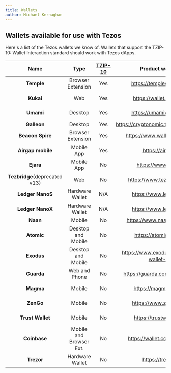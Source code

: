 ```yaml
---
title: Wallets
author: Michael Kernaghan
---
```


## Wallets available for use with Tezos

Here's a list of the Tezos wallets we know of. Wallets that support the TZIP-10: Wallet Interaction standard should work with Tezos dApps.

|       Name        |          Type           | [TZIP-10](https://gitlab.com/tezos/tzip/-/blob/master/proposals/tzip-10/tzip-10.md) |            Product web site             |                                         Source code                                          |
| :---------------: | :---------------------: | :---------------------------------------------------------------------------------: | :-------------------------------------: | :------------------------------------------------------------------------------------------: |
|    **Temple**     |    Browser Extension    |                                         Yes                                         |        https://templewallet.com        | [![Github](images/github.png)](https://github.com/madfish-solutions/templewallet-extension/) |
|     **Kukai**     |           Web           |                                         Yes                                         |        https://wallet.kukai.app        |            [![Github](images/github.png)](https://github.com/kukai-wallet/kukai/)            |
|     **Umami**     |         Desktop         |                                         Yes                                         |        https://umamiwallet.com         |     [![Gitlab](images/gitlab.png)](https://gitlab.com/nomadic-labs/umami-wallet/umami/)      |
|    **Galleon**    |         Desktop         |                                         Yes                                         |  https://cryptonomic.tech/galleon.html  |                                                                                              |
| **Beacon Spire**  |    Browser Extension    |                                         Yes                                         |      https://www.walletbeacon.io/       |             [![Github](images/github.png)](https://github.com/airgap-it/spire/)              |
| **Airgap mobile** |       Mobile App        |                                         Yes                                         |            https://airgap.it            |         [![Github](images/github.png)](https://github.com/airgap-it/airgap-wallet/)          |
|   **Ejara**   |           Mobile App           |                                         No                                         |       https://www.ejara.io       |                              |
|   **Tezbridge**(deprecated v13)   |           Web           |                                         No                                         |       https://www.tezbridge.com       |                [![Github](images/github.png)](https://github.com/tezbridge/)                 |
| **Ledger NanoS**  |     Hardware Wallet     |                                         N/A                                         |         https://www.ledger.com         |                 [![Github](images/github.png)](https://github.com/LedgerHQ/)                 |
| **Ledger NanoX**  |     Hardware Wallet     |                                         N/A                                         |         https://www.ledger.com         |                 [![Github](images/github.png)](https://github.com/LedgerHQ/)                 |
|     **Naan**      |         Mobile          |                                         No                                          |       https://www.naanwallet.com       |                                                                                              |
|    **Atomic**     |   Desktop and Mobile    |                                         No                                          |        https://atomicwallet.io         |               [![Github](images/github.png)](https://github.com/Atomicwallet/)               |
|    **Exodus**     |   Desktop and Mobile    |                                         No                                          | https://www.exodus.com/tezos-wallet-xtz |         [![Github](images/github.png)](https://github.com/ExodusMovement)          |
|    **Guarda**     |      Web and Phone      |                                         No                                          |     https://guarda.com/web-wallet      |                 [![Github](images/github.png)](https://github.com/guardaco/)                 |
|     **Magma**     |         Mobile          |                                         No                                          |         https://magmawallet.io         |       [![Gitlab](images/gitlab.png)](https://gitlab.com/camlcase-dev/magmawallet-ios/)       |
|     **ZenGo**     |         Mobile          |                                         No                                          |         https://www.zengo.com          |                 [![Github](images/github.png)](https://github.com/ZenGo-X/)                  |
| **Trust Wallet**  |         Mobile          |                                         No                                          |        https://trustwallet.com         |         [![Github](images/github.png)](https://github.com/trustwallet/wallet-core/)          |
|   **Coinbase**    | Mobile and Browser Ext. |                                         No                                          |      https://wallet.coinbase.com       |              [![Github](images/github.png)](https://github.com/CoinbaseWallet)               |
|    **Trezor**     |     Hardware Wallet     |                                         No                                          |           https://trezor.io            |                  [![Github](images/github.png)](https://github.com/trezor/)                  |
